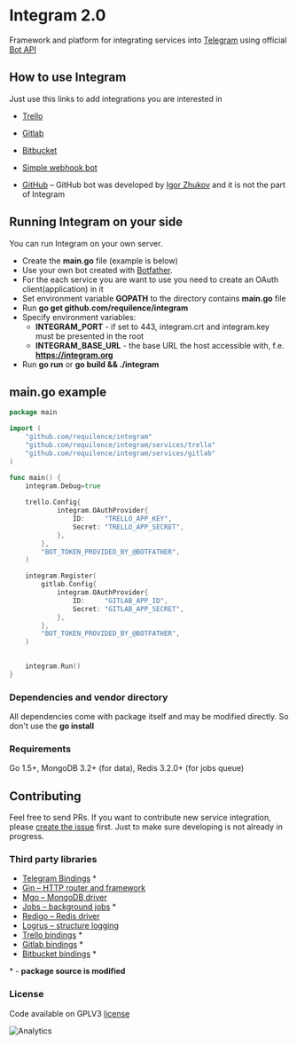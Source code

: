 Integram 2.0
===========

Framework and platform for integrating services into [Telegram](https://telegram.org) using official [Bot API](https://core.telegram.org/bots/api)

How to use Integram
------------------
Just use this links to add integrations you are interested in
* [Trello](https://telegram.me/trello_bot?start=f_github)
* [Gitlab](https://telegram.me/gitlab_bot?start=f_github)
* [Bitbucket](https://telegram.me/bitbucket_bot?start=f_github)
* [Simple webhook bot](https://telegram.me/Bullhorn_bot?start=f_github)

* [GitHub](https://telegram.me/githubbot) – GitHub bot was developed by [Igor Zhukov](https://github.com/zhukov) and it is not the part of Integram

Running Integram on your side
------------------
You can run Integram on your own server. 
- Create the **main.go** file (example is below)
- Use your own bot created with [Botfather](https://telegram.me/botfather).
- For the each service you are want to use you need to create an OAuth client(application) in it
- Set environment variable **GOPATH** to the directory contains **main.go** file
- Run **go get github.com/requilence/integram**
- Specify environment variables:
    - **INTEGRAM_PORT** - if set to 443, integram.crt and integram.key must be presented in the root
    - **INTEGRAM_BASE_URL** - the base URL the host accessible with, f.e. **https://integram.org**
- Run **go run** or **go build && ./integram**

main.go example
------------------
```go
package main

import (
	"github.com/requilence/integram"
	"github.com/requilence/integram/services/trello"
	"github.com/requilence/integram/services/gitlab"
)

func main() {
	integram.Debug=true
	
    trello.Config{
            integram.OAuthProvider{
                ID:     "TRELLO_APP_KEY",
                Secret: "TRELLO_APP_SECRET",
            },
        },
        "BOT_TOKEN_PROVIDED_BY_@BOTFATHER",
    )

    integram.Register(
        gitlab.Config{
            integram.OAuthProvider{
                ID:     "GITLAB_APP_ID",
                Secret: "GITLAB_APP_SECRET",
            },
        },
        "BOT_TOKEN_PROVIDED_BY_@BOTFATHER",
    )

		
	integram.Run()
}
```

### Dependencies and vendor directory 

All dependencies come with package itself and may be modified directly. So don't use the **go install**

### Requirements

Go 1.5+, MongoDB 3.2+ (for data), Redis 3.2.0+ (for jobs queue)

Contributing
------------------
Feel free to send PRs. If you want to contribute new service integration, please [create the issue](https://integram.org/issues/new) first. Just to make sure developing is not already in progress.

### Third party libraries

* [Telegram Bindings](https://github.com/go-telegram-bot-api/telegram-bot-api) *
* [Gin – HTTP router and framework](https://github.com/gin-gonic/gin)
* [Mgo – MongoDB driver](https://github.com/go-mgo/mgo)
* [Jobs – background jobs](https://github.com/albrow/jobs) *
* [Redigo – Redis driver](https://github.com/garyburd/redigo/redis)
* [Logrus – structure logging](https://github.com/Sirupsen/logrus)
* [Trello bindings](https://github.com/hackerlist/trello) *
* [Gitlab bindings](https://github.com/xanzy/go-gitlab) * 
* [Bitbucket bindings](https://github.com/ktrysmt/go-bitbucket) *

\* - **package source is modified**

### License
Code available on GPLV3 [license](https://github.com/requilence/integram/blob/master/LICENSE)

![Analytics](https://ga-beacon.appspot.com/UA-80266491-1/github_readme)